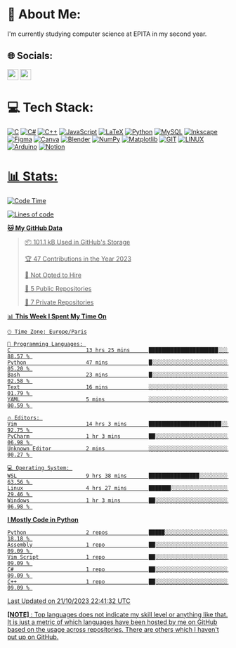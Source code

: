 # 💫 About Me:
I'm currently studying computer science at EPITA in my second year.

## 🌐 Socials:
<a href="https://discord.gg/Nchpg#3801"><img height=25 src="https://img.shields.io/badge/Discord-%237289DA.svg?logo=discord&logoColor=white"/></a>
<a href="https://gitlab.com/Nchpg"><img height=25 src="https://img.shields.io/badge/Gitlab-%23FFA32D.svg?logo=gitlab&logoColor=white"/></a>

# 💻 Tech Stack:
<a href="#">![C](https://img.shields.io/badge/c-%2300599C.svg?style=for-the-badge&logo=c&logoColor=white)</a> <a href="#">![C#](https://img.shields.io/badge/c%23-%23239120.svg?style=for-the-badge&logo=c-sharp&logoColor=white)</a> <a href="#">![C++](https://img.shields.io/badge/c++-%2300599C.svg?style=for-the-badge&logo=c%2B%2B&logoColor=white)</a> <a href="#">![JavaScript](https://img.shields.io/badge/javascript-%23323330.svg?style=for-the-badge&logo=javascript&logoColor=%23F7DF1E)</a> <a href="#">![LaTeX](https://img.shields.io/badge/latex-%23008080.svg?style=for-the-badge&logo=latex&logoColor=white)</a> <a href="#">![Python](https://img.shields.io/badge/python-3670A0?style=for-the-badge&logo=python&logoColor=ffdd54)</a> <a href="#">![MySQL](https://img.shields.io/badge/mysql-%2300000f.svg?style=for-the-badge&logo=mysql&logoColor=white)</a> <a href="#">![Inkscape](https://img.shields.io/badge/Inkscape-e0e0e0?style=for-the-badge&logo=inkscape&logoColor=080A13)</a> <a href="#">![Figma](https://img.shields.io/badge/figma-%23F24E1E.svg?style=for-the-badge&logo=figma&logoColor=white)</a> <a href="#">![Canva](https://img.shields.io/badge/Canva-%2300C4CC.svg?style=for-the-badge&logo=Canva&logoColor=white)</a> <a href="#">![Blender](https://img.shields.io/badge/blender-%23F5792A.svg?style=for-the-badge&logo=blender&logoColor=white)</a> <a href="#">![NumPy](https://img.shields.io/badge/numpy-%23013243.svg?style=for-the-badge&logo=numpy&logoColor=white)</a> <a href="#">![Matplotlib](https://img.shields.io/badge/Matplotlib-%23ffffff.svg?style=for-the-badge&logo=Matplotlib&logoColor=black)</a> <a href="#">![GIT](https://img.shields.io/badge/Git-fc6d26?style=for-the-badge&logo=git&logoColor=white)</a> <a href="#">![LINUX](https://img.shields.io/badge/Linux-FCC624?style=for-the-badge&logo=linux&logoColor=black)</a> <a href="#">![Arduino](https://img.shields.io/badge/-Arduino-00979D?style=for-the-badge&logo=Arduino&logoColor=white)</a> <a href="#">![Notion](https://img.shields.io/badge/Notion-%23000000.svg?style=for-the-badge&logo=notion&logoColor=white)

# 📊 Stats:

<!--START_SECTION:waka-->
![Code Time](http://img.shields.io/badge/Code%20Time-59%20hrs%2055%20mins-blue)

![Lines of code](https://img.shields.io/badge/From%20Hello%20World%20I%27ve%20Written-5.5%20million%20lines%20of%20code-blue)

**🐱 My GitHub Data** 

> 📦 101.1 kB Used in GitHub's Storage 
 > 
> 🏆 47 Contributions in the Year 2023
 > 
> 🚫 Not Opted to Hire
 > 
> 📜 5 Public Repositories 
 > 
> 🔑 7 Private Repositories 
 > 
📊 **This Week I Spent My Time On** 

```text
🕑︎ Time Zone: Europe/Paris

💬 Programming Languages: 
C                        13 hrs 25 mins      ██████████████████████░░░   88.57 % 
Python                   47 mins             █░░░░░░░░░░░░░░░░░░░░░░░░   05.20 % 
Bash                     23 mins             █░░░░░░░░░░░░░░░░░░░░░░░░   02.58 % 
Text                     16 mins             ░░░░░░░░░░░░░░░░░░░░░░░░░   01.79 % 
YAML                     5 mins              ░░░░░░░░░░░░░░░░░░░░░░░░░   00.59 % 

🔥 Editors: 
Vim                      14 hrs 3 mins       ███████████████████████░░   92.75 % 
PyCharm                  1 hr 3 mins         ██░░░░░░░░░░░░░░░░░░░░░░░   06.98 % 
Unknown Editor           2 mins              ░░░░░░░░░░░░░░░░░░░░░░░░░   00.27 % 

💻 Operating System: 
WSL                      9 hrs 38 mins       ████████████████░░░░░░░░░   63.56 % 
Linux                    4 hrs 27 mins       ███████░░░░░░░░░░░░░░░░░░   29.46 % 
Windows                  1 hr 3 mins         ██░░░░░░░░░░░░░░░░░░░░░░░   06.98 % 
```

**I Mostly Code in Python** 

```text
Python                   2 repos             █████░░░░░░░░░░░░░░░░░░░░   18.18 % 
Assembly                 1 repo              ██░░░░░░░░░░░░░░░░░░░░░░░   09.09 % 
Vim Script               1 repo              ██░░░░░░░░░░░░░░░░░░░░░░░   09.09 % 
C#                       1 repo              ██░░░░░░░░░░░░░░░░░░░░░░░   09.09 % 
C++                      1 repo              ██░░░░░░░░░░░░░░░░░░░░░░░   09.09 % 
```




 Last Updated on 21/10/2023 22:41:32 UTC
<!--END_SECTION:waka-->
**[NOTE]** : Top languages does not indicate my skill level or anything like that. It is just a metric of which languages have been hosted by me on GitHub based on the usage across repositories. There are others which I haven't put up on GitHub.







<!--<a href="#"><img height=200 align="center" src="https://github-readme-stats.vercel.app/api/top-langs?username=Nchpg&layout=compact&langs_count=6&card_width=320&theme=tokyonight&hide_border=true"/></a>

<a href="#"><img height=200 align="center" src="https://github-readme-stats.vercel.app/api/wakatime?username=Nchpg&layout=compact&langs_count=6&card_width=320&theme=tokyonight&hide_border=true" /></a>
